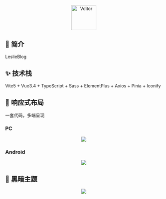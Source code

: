 <p align="center">
<br/>
<img alt="Vditor" src="https://leslie-blog-1314141789.cos.ap-nanjing.myqcloud.com/image/logo.png" height="80px" />
</p>

## 🎉 简介
LeslieBlog 

## ✨ 技术栈
Vite5 + Vue3.4 + TypeScript + Sass + ElementPlus + Axios + Pinia + Iconify

## 👐 响应式布局
一套代码，多端呈现

### PC


<p align="center">
<img src="https://leslie-blog-1314141789.cos.ap-nanjing.myqcloud.com/image/blogPcView.gif" />
</p>

### Android


<p align="center">
<img src="https://leslie-blog-1314141789.cos.ap-nanjing.myqcloud.com/image/blogAndroidView.gif" />
</p>

## 🌃 黑暗主题

<p align="center">
<img src="https://leslie-blog-1314141789.cos.ap-nanjing.myqcloud.com/image/themeView.gif" />
</p>





